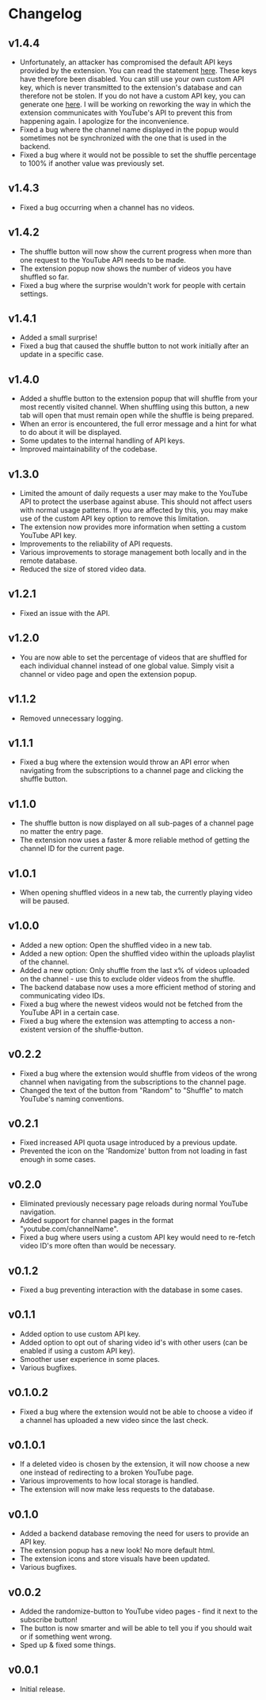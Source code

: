 # Changelog

## v1.4.4

<!--Releasenotes start-->
- Unfortunately, an attacker has compromised the default API keys provided by the extension. You can read the statement [here](https://github.com/NikkelM/Random-YouTube-Video/issues/125). These keys have therefore been disabled. You can still use your own custom API key, which is never transmitted to the extension's database and can therefore not be stolen. If you do not have a custom API key, you can generate one [here](https://developers.google.com/youtube/v3/getting-started). I will be working on reworking the way in which the extension communicates with YouTube's API to prevent this from happening again. I apologize for the inconvenience.
- Fixed a bug where the channel name displayed in the popup would sometimes not be synchronized with the one that is used in the backend.
- Fixed a bug where it would not be possible to set the shuffle percentage to 100% if another value was previously set.
<!--Releasenotes end-->

## v1.4.3

- Fixed a bug occurring when a channel has no videos.

## v1.4.2

- The shuffle button will now show the current progress when more than one request to the YouTube API needs to be made.
- The extension popup now shows the number of videos you have shuffled so far.
- Fixed a bug where the surprise wouldn't work for people with certain settings.

## v1.4.1

- Added a small surprise!
- Fixed a bug that caused the shuffle button to not work initially after an update in a specific case.

## v1.4.0

- Added a shuffle button to the extension popup that will shuffle from your most recently visited channel. When shuffling using this button, a new tab will open that must remain open while the shuffle is being prepared.
- When an error is encountered, the full error message and a hint for what to do about it will be displayed.
- Some updates to the internal handling of API keys.
- Improved maintainability of the codebase.

## v1.3.0

- Limited the amount of daily requests a user may make to the YouTube API to protect the userbase against abuse. This should not affect users with normal usage patterns. If you are affected by this, you may make use of the custom API key option to remove this limitation.
- The extension now provides more information when setting a custom YouTube API key.
- Improvements to the reliability of API requests.
- Various improvements to storage management both locally and in the remote database.
- Reduced the size of stored video data.

## v1.2.1

- Fixed an issue with the API.

## v1.2.0

- You are now able to set the percentage of videos that are shuffled for each individual channel instead of one global value. Simply visit a channel or video page and open the extension popup.

## v1.1.2

- Removed unnecessary logging.

## v1.1.1

- Fixed a bug where the extension would throw an API error when navigating from the subscriptions to a channel page and clicking the shuffle button.

## v1.1.0

- The shuffle button is now displayed on all sub-pages of a channel page no matter the entry page.
- The extension now uses a faster & more reliable method of getting the channel ID for the current page.

## v1.0.1

- When opening shuffled videos in a new tab, the currently playing video will be paused.

## v1.0.0

- Added a new option: Open the shuffled video in a new tab.
- Added a new option: Open the shuffled video within the uploads playlist of the channel.
- Added a new option: Only shuffle from the last x% of videos uploaded on the channel - use this to exclude older videos from the shuffle.
- The backend database now uses a more efficient method of storing and communicating video IDs.
- Fixed a bug where the newest videos would not be fetched from the YouTube API in a certain case.
- Fixed a bug where the extension was attempting to access a non-existent version of the shuffle-button.

## v0.2.2

- Fixed a bug where the extension would shuffle from videos of the wrong channel when navigating from the subscriptions to the channel page.
- Changed the text of the button from "Random" to "Shuffle" to match YouTube's naming conventions.

## v0.2.1

- Fixed increased API quota usage introduced by a previous update.
- Prevented the icon on the 'Randomize' button from not loading in fast enough in some cases.

## v0.2.0

- Eliminated previously necessary page reloads during normal YouTube navigation.
- Added support for channel pages in the format "youtube.com/channelName".
- Fixed a bug where users using a custom API key would need to re-fetch video ID's more often than would be necessary.

## v0.1.2

- Fixed a bug preventing interaction with the database in some cases.

## v0.1.1

- Added option to use custom API key.
- Added option to opt out of sharing video id's with other users (can be enabled if using a custom API key).
- Smoother user experience in some places.
- Various bugfixes.

## v0.1.0.2

- Fixed a bug where the extension would not be able to choose a video if a channel has uploaded a new video since the last check.

## v0.1.0.1

- If a deleted video is chosen by the extension, it will now choose a new one instead of redirecting to a broken YouTube page.
- Various improvements to how local storage is handled.
- The extension will now make less requests to the database.

## v0.1.0

- Added a backend database removing the need for users to provide an API key.
- The extension popup has a new look! No more default html.
- The extension icons and store visuals have been updated.
- Various bugfixes.

## v0.0.2

- Added the randomize-button to YouTube video pages - find it next to the subscribe button!
- The button is now smarter and will be able to tell you if you should wait or if something went wrong.
- Sped up & fixed some things.

## v0.0.1

- Initial release.